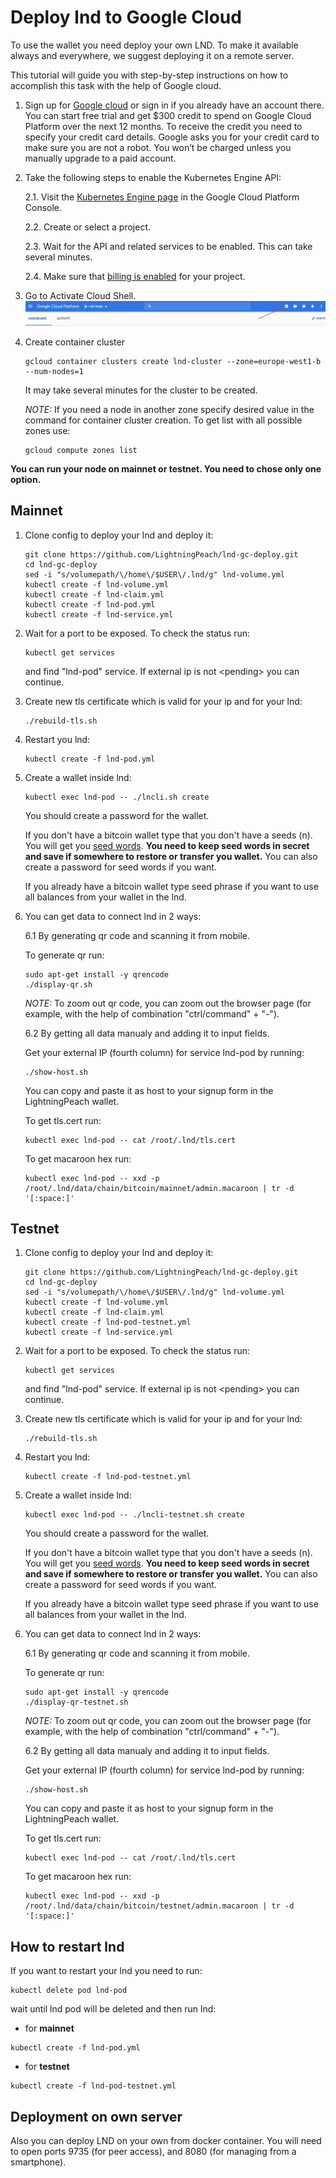 # Deploy lnd to Google Cloud

To use the wallet you need deploy your own LND. 
To make it available always and everywhere, we suggest deploying it on a remote server. 

This tutorial will guide you with step-by-step instructions on how to accomplish 
this task with the help of Google cloud. 

1. Sign up for [Google cloud](https://cloud.google.com/) or sign in 
if you already have an account there. You can start free trial and 
get $300 credit to spend on Google Cloud Platform over the next 12 months. 
To receive the credit you need to specify your credit card details. 
Google asks you for your credit card to make sure you are not a robot. 
You won’t be charged unless you manually upgrade to a paid account.

2. Take the following steps to enable the Kubernetes Engine API:

   2.1. Visit the [Kubernetes Engine page](https://console.cloud.google.com/projectselector/kubernetes) 
   in the Google Cloud Platform Console.

   2.2. Create or select a project.

   2.3. Wait for the API and related services to be enabled. This can take several minutes.

   2.4. Make sure that [billing is enabled](https://cloud.google.com/billing/docs/how-to/modify-project) 
   for your project.

3. Go to Activate Cloud Shell.
   ![Cannot display picture.](files/picture1.jpg)

4. Create container cluster  
   
   ```
   gcloud container clusters create lnd-cluster --zone=europe-west1-b --num-nodes=1   
   ```
   
   It may take several minutes for the cluster to be created.

   *NOTE:* If you need a node in another zone specify desired value in the command for container cluster creation. 
   To get list with all possible zones use:

   ```
   gcloud compute zones list
   ```

**You can run your node on mainnet or testnet. You need to chose only one option.**

## Mainnet
 
1. Clone config to deploy your lnd and deploy it:
   ```
   git clone https://github.com/LightningPeach/lnd-gc-deploy.git
   cd lnd-gc-deploy
   sed -i "s/volumepath/\/home\/$USER\/.lnd/g" lnd-volume.yml
   kubectl create -f lnd-volume.yml
   kubectl create -f lnd-claim.yml 
   kubectl create -f lnd-pod.yml
   kubectl create -f lnd-service.yml
   ```

2. Wait for a port to be exposed. To check the status run:
    ```
    kubectl get services
    ```
    and find "lnd-pod" service. If external ip is not &lt;pending&gt; you can continue. 

3. Create new tls certificate which is valid for your ip and for your lnd:
  
    ```
    ./rebuild-tls.sh
    ```
  
4. Restart you lnd:
    ```
    kubectl create -f lnd-pod.yml
    ```

5. Create a wallet inside lnd:
   ```
   kubectl exec lnd-pod -- ./lncli.sh create
   ```
   You should create a password for the wallet.

   If you don't have a bitcoin wallet type that you don't have a seeds (n).
   You will get you [seed words](https://en.bitcoinwiki.org/wiki/Mnemonic_phrase).
   **You need to keep seed words in secret and save if somewhere to restore or transfer you wallet.**
   You can also create a password for seed words if you want.

   If you already have a bitcoin wallet type seed phrase if you want to use all balances from your wallet in the lnd.

    
6. You can get data to connect lnd in 2 ways:
  
    6.1 By generating qr code and scanning it from mobile.
    
      To generate qr run:
         
      ```
      sudo apt-get install -y qrencode
      ./display-qr.sh
      ```
       
      *NOTE:* To zoom out qr code, you can zoom out the browser page 
      (for example, with the help of combination "ctrl/command" + "-").

    6.2 By getting all data manualy and adding it to input fields.
    
      Get your external IP (fourth column) for service lnd-pod by running:
      ```
      ./show-host.sh
      ```
      You can copy and paste it as host to your signup form in the LightningPeach wallet. 
    
      To get tls.cert run:
    
      ```
      kubectl exec lnd-pod -- cat /root/.lnd/tls.cert
      ```
    
      To get macaroon hex run:
      ```
      kubectl exec lnd-pod -- xxd -p /root/.lnd/data/chain/bitcoin/mainnet/admin.macaroon | tr -d '[:space:]'
      ```
   
## Testnet

1. Clone config to deploy your lnd and deploy it:
   ```
   git clone https://github.com/LightningPeach/lnd-gc-deploy.git
   cd lnd-gc-deploy
   sed -i "s/volumepath/\/home\/$USER\/.lnd/g" lnd-volume.yml
   kubectl create -f lnd-volume.yml
   kubectl create -f lnd-claim.yml 
   kubectl create -f lnd-pod-testnet.yml
   kubectl create -f lnd-service.yml
   ```

2. Wait for a port to be exposed. To check the status run:
    ```
    kubectl get services
    ```
    and find "lnd-pod" service. If external ip is not &lt;pending&gt; you can continue. 

3. Create new tls certificate which is valid for your ip and for your lnd:
  
    ```
    ./rebuild-tls.sh
    ```
  
4. Restart you lnd:
    ```
    kubectl create -f lnd-pod-testnet.yml
    ```

5. Create a wallet inside lnd:
   ```
   kubectl exec lnd-pod -- ./lncli-testnet.sh create
   ```
   You should create a password for the wallet.

   If you don't have a bitcoin wallet type that you don't have a seeds (n).
   You will get you [seed words](https://en.bitcoinwiki.org/wiki/Mnemonic_phrase).
   **You need to keep seed words in secret and save if somewhere to restore or transfer you wallet.**
   You can also create a password for seed words if you want.

   If you already have a bitcoin wallet type seed phrase if you want to use all balances from your wallet in the lnd.
    
6. You can get data to connect lnd in 2 ways:
  
    6.1 By generating qr code and scanning it from mobile.
    
      To generate qr run:
         
      ```
      sudo apt-get install -y qrencode
      ./display-qr-testnet.sh
      ```
       
      *NOTE:* To zoom out qr code, you can zoom out the browser page 
      (for example, with the help of combination "ctrl/command" + "-").

    6.2 By getting all data manualy and adding it to input fields.
   
      Get your external IP (fourth column) for service lnd-pod by running:
      ```
      ./show-host.sh
      ```
      You can copy and paste it as host to your signup form in the LightningPeach wallet. 
    
      To get tls.cert run:
    
      ```
      kubectl exec lnd-pod -- cat /root/.lnd/tls.cert
      ```
    
      To get macaroon hex run:
      ```
      kubectl exec lnd-pod -- xxd -p /root/.lnd/data/chain/bitcoin/testnet/admin.macaroon | tr -d '[:space:]'
      ```

## How to restart lnd

If you want to restart your lnd you need to run:
  ```
  kubectl delete pod lnd-pod
  ```
wait until lnd pod will be deleted and then run lnd:

  * for **mainnet**
  ```
  kubectl create -f lnd-pod.yml
  ```
  
  * for **testnet**
  ```
  kubectl create -f lnd-pod-testnet.yml
  ```

## Deployment on own server

Also you can deploy LND on your own from docker container. 
You will need to open ports 9735 (for peer access), 
and 8080 (for managing from a smartphone).

